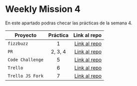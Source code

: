 # Weekly Mission 4

En este apartado podras checar las prácticas de la semana 4.


| Proyecto | Práctica | Link al repo |
| ------------- |:-------------:| -----:|
|`fizzbuzz`|1|[Link al repo](https://github.com/MagdielAndres/fizzbuzz)|
|`PR`|2, 3, 4|[Link al repo](https://github.com/MagdielAndres/fizzbuzz-1)|
|`Code Challenge`|5|[Link al repo](https://github.com/MagdielAndres/students)|
|`Trello`|6|[Link al repo](https://github.com/LaunchX-InnovaccionVirtual/MissionNodeJS)|
|`Trello JS Fork`|7|[Link al repo](https://github.com/LaunchX-InnovaccionVirtual/MissionNodeJS)|
